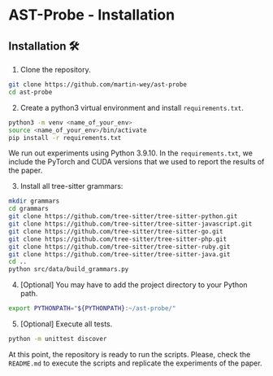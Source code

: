 # AST-Probe - Installation

## Installation 🛠️
1. Clone the repository.
```sh
git clone https://github.com/martin-wey/ast-probe
cd ast-probe
```
2. Create a python3 virtual environment and install `requirements.txt`.
```sh
python3 -m venv <name_of_your_env>
source <name_of_your_env>/bin/activate
pip install -r requirements.txt
```
We run out experiments using Python 3.9.10. In the `requirements.txt`, we include the PyTorch and CUDA versions that we used to report the results of the paper.

3. Install all tree-sitter grammars:
```sh
mkdir grammars
cd grammars
git clone https://github.com/tree-sitter/tree-sitter-python.git
git clone https://github.com/tree-sitter/tree-sitter-javascript.git
git clone https://github.com/tree-sitter/tree-sitter-go.git
git clone https://github.com/tree-sitter/tree-sitter-php.git
git clone https://github.com/tree-sitter/tree-sitter-ruby.git
git clone https://github.com/tree-sitter/tree-sitter-java.git
cd ..
python src/data/build_grammars.py
```
4. [Optional] You may have to add the project directory to your Python path.
```sh
export PYTHONPATH="${PYTHONPATH}:~/ast-probe/"
```
5. [Optional] Execute all tests.
```sh
python -m unittest discover
```
At this point, the repository is ready to run the scripts. Please, check the `README.md` to execute the scripts and replicate the experiments of the paper.
